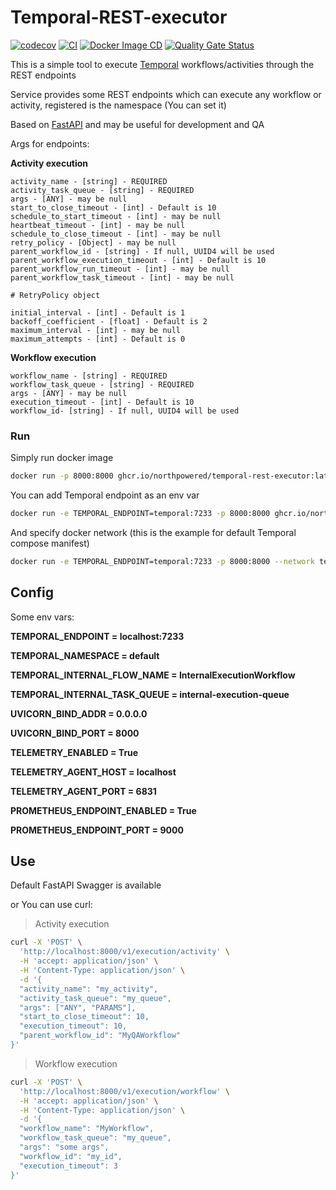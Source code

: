 # Temporal-REST-executor

[![codecov](https://codecov.io/github/northpowered/temporal-rest-executor/branch/main/graph/badge.svg?token=0Ei4nXXFfL)](https://codecov.io/github/northpowered/temporal-rest-executor)
[![CI](https://github.com/northpowered/temporal-rest-executor/actions/workflows/ci.yml/badge.svg)](https://github.com/northpowered/temporal-rest-executor/actions/workflows/ci.yml)
[![Docker Image CD](https://github.com/northpowered/temporal-rest-executor/actions/workflows/docker-image.yml/badge.svg)](https://github.com/northpowered/temporal-rest-executor/actions/workflows/docker-image.yml)
[![Quality Gate Status](https://sonarcloud.io/api/project_badges/measure?project=northpowered_temporal-rest-executor&metric=alert_status)](https://sonarcloud.io/summary/new_code?id=northpowered_temporal-rest-executor)

This is a simple tool to execute [Temporal](https://temporal.io/) workflows/activities through the REST endpoints

Service provides some REST endpoints which can execute any workflow or activity, registered is the namespace (You can set it)

Based on [FastAPI](https://github.com/tiangolo/fastapi) and may be useful for development and QA

Args for endpoints:

**Activity execution**

```
activity_name - [string] - REQUIRED
activity_task_queue - [string] - REQUIRED
args - [ANY] - may be null
start_to_close_timeout - [int] - Default is 10
schedule_to_start_timeout - [int] - may be null
heartbeat_timeout - [int] - may be null
schedule_to_close_timeout - [int] - may be null
retry_policy - [Object] - may be null
parent_workflow_id - [string] - If null, UUID4 will be used
parent_workflow_execution_timeout - [int] - Default is 10
parent_workflow_run_timeout - [int] - may be null
parent_workflow_task_timeout - [int] - may be null

# RetryPolicy object

initial_interval - [int] - Default is 1
backoff_coefficient - [float] - Default is 2
maximum_interval - [int] - may be null
maximum_attempts - [int] - Default is 0
```


**Workflow execution**
```
workflow_name - [string] - REQUIRED
workflow_task_queue - [string] - REQUIRED
args - [ANY] - may be null
execution_timeout - [int] - Default is 10
workflow_id- [string] - If null, UUID4 will be used
```
### Run

Simply run docker image
```bash
docker run -p 8000:8000 ghcr.io/northpowered/temporal-rest-executor:latest
```

You can add Temporal endpoint as an env var
```bash
docker run -e TEMPORAL_ENDPOINT=temporal:7233 -p 8000:8000 ghcr.io/northpowered/temporal-rest-executor:latest
```

And specify docker network (this is the example for default Temporal compose manifest)
```bash
docker run -e TEMPORAL_ENDPOINT=temporal:7233 -p 8000:8000 --network temporal-network ghcr.io/northpowered/temporal-rest-executor:latest
```

## Config

Some env vars:

**TEMPORAL_ENDPOINT = localhost:7233**

**TEMPORAL_NAMESPACE = default**

**TEMPORAL_INTERNAL_FLOW_NAME = InternalExecutionWorkflow**

**TEMPORAL_INTERNAL_TASK_QUEUE = internal-execution-queue**

**UVICORN_BIND_ADDR = 0.0.0.0**

**UVICORN_BIND_PORT = 8000**

**TELEMETRY_ENABLED = True**

**TELEMETRY_AGENT_HOST = localhost**

**TELEMETRY_AGENT_PORT = 6831**

**PROMETHEUS_ENDPOINT_ENABLED = True**

**PROMETHEUS_ENDPOINT_PORT = 9000**

## Use

Default FastAPI Swagger is available

or You can use curl:

> Activity execution
```bash
curl -X 'POST' \
  'http://localhost:8000/v1/execution/activity' \
  -H 'accept: application/json' \
  -H 'Content-Type: application/json' \
  -d '{
  "activity_name": "my_activity",
  "activity_task_queue": "my_queue",
  "args": ["ANY", "PARAMS"],
  "start_to_close_timeout": 10,
  "execution_timeout": 10,
  "parent_workflow_id": "MyQAWorkflow"
}'
```

> Workflow execution
```bash
curl -X 'POST' \
  'http://localhost:8000/v1/execution/workflow' \
  -H 'accept: application/json' \
  -H 'Content-Type: application/json' \
  -d '{
  "workflow_name": "MyWorkflow",
  "workflow_task_queue": "my_queue",
  "args": "some args",
  "workflow_id": "my_id",
  "execution_timeout": 3
}'
```

